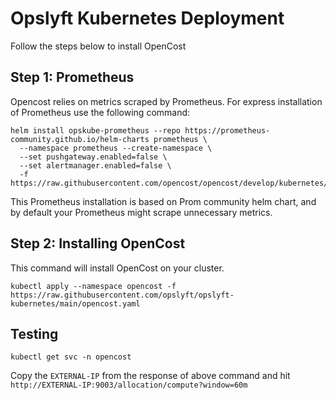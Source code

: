 # Opslyft Kubernetes Deployment

Follow the steps below to install OpenCost

## Step 1: Prometheus

Opencost relies on metrics scraped by Prometheus. For express installation of Prometheus use the following command:

```
helm install opskube-prometheus --repo https://prometheus-community.github.io/helm-charts prometheus \
  --namespace prometheus --create-namespace \
  --set pushgateway.enabled=false \
  --set alertmanager.enabled=false \
  -f https://raw.githubusercontent.com/opencost/opencost/develop/kubernetes/prometheus/extraScrapeConfigs.yaml
```
This Prometheus installation is based on Prom community helm chart, and by default your Prometheus might scrape unnecessary metrics.

## Step 2: Installing OpenCost

This command will install OpenCost on your cluster.

```
kubectl apply --namespace opencost -f https://raw.githubusercontent.com/opslyft/opslyft-kubernetes/main/opencost.yaml
```

## Testing

```
kubectl get svc -n opencost
```
Copy the ```EXTERNAL-IP``` from the response of above command and hit ```http://EXTERNAL-IP:9003/allocation/compute?window=60m```
